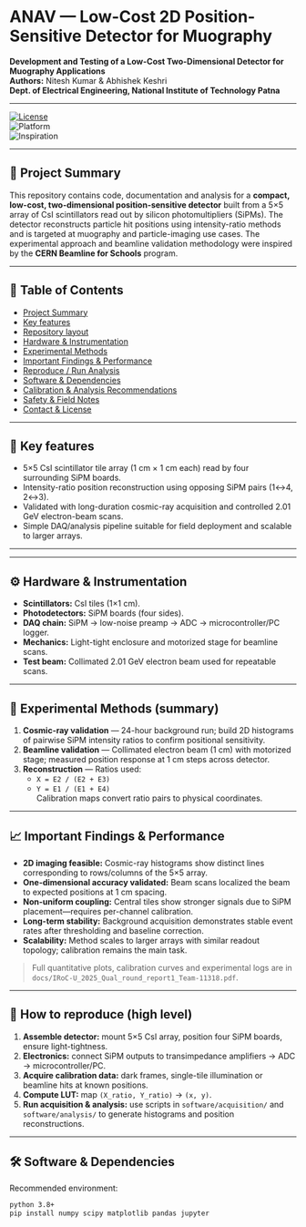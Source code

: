 # ANAV — Low-Cost 2D Position-Sensitive Detector for Muography  
**Development and Testing of a Low-Cost Two-Dimensional Detector for Muography Applications**  
**Authors:** Nitesh Kumar & Abhishek Keshri  
**Dept. of Electrical Engineering, National Institute of Technology Patna**

---

[![License](https://img.shields.io/badge/License-MIT-blue.svg)](LICENSE)  
![Platform](https://img.shields.io/badge/platform-Detector%20%7C%20SiPM-green)  
![Inspiration](https://img.shields.io/badge/Inspiration-CERN%20Beamline%20for%20Schools-lightgrey)

---

## 📌 Project Summary
This repository contains code, documentation and analysis for a **compact, low-cost, two-dimensional position-sensitive detector** built from a 5×5 array of CsI scintillators read out by silicon photomultipliers (SiPMs). The detector reconstructs particle hit positions using intensity-ratio methods and is targeted at muography and particle-imaging use cases. The experimental approach and beamline validation methodology were inspired by the **CERN Beamline for Schools** program.

---

## 🔭 Table of Contents
- [Project Summary](#-project-summary)  
- [Key features](#-key-features)  
- [Repository layout](#-repository-layout)  
- [Hardware & Instrumentation](#-hardware--instrumentation)  
- [Experimental Methods](#-experimental-methods)  
- [Important Findings & Performance](#-important-findings--performance)  
- [Reproduce / Run Analysis](#-reproduce--run-analysis)  
- [Software & Dependencies](#-software--dependencies)  
- [Calibration & Analysis Recommendations](#-calibration--analysis-recommendations)  
- [Safety & Field Notes](#-safety--field-notes)  
- [Contact & License](#-contact--license)

---

## 🔬 Key features
- 5×5 CsI scintillator tile array (1 cm × 1 cm each) read by four surrounding SiPM boards.  
- Intensity-ratio position reconstruction using opposing SiPM pairs (1↔4, 2↔3).  
- Validated with long-duration cosmic-ray acquisition and controlled 2.01 GeV electron-beam scans.  
- Simple DAQ/analysis pipeline suitable for field deployment and scalable to larger arrays.

---

---

## ⚙️ Hardware & Instrumentation
- **Scintillators:** CsI tiles (1×1 cm).  
- **Photodetectors:** SiPM boards (four sides).  
- **DAQ chain:** SiPM → low-noise preamp → ADC → microcontroller/PC logger.  
- **Mechanics:** Light-tight enclosure and motorized stage for beamline scans.  
- **Test beam:** Collimated 2.01 GeV electron beam used for repeatable scans.

---

## 🧪 Experimental Methods (summary)
1. **Cosmic-ray validation** — 24-hour background run; build 2D histograms of pairwise SiPM intensity ratios to confirm positional sensitivity.  
2. **Beamline validation** — Collimated electron beam (1 cm) with motorized stage; measured position response at 1 cm steps across detector.  
3. **Reconstruction** — Ratios used:
   - `X = E2 / (E2 + E3)`  
   - `Y = E1 / (E1 + E4)`  
   Calibration maps convert ratio pairs to physical coordinates.

---

## 📈 Important Findings & Performance
- **2D imaging feasible:** Cosmic-ray histograms show distinct lines corresponding to rows/columns of the 5×5 array.  
- **One-dimensional accuracy validated:** Beam scans localized the beam to expected positions at 1 cm spacing.  
- **Non-uniform coupling:** Central tiles show stronger signals due to SiPM placement—requires per-channel calibration.  
- **Long-term stability:** Background acquisition demonstrates stable event rates after thresholding and baseline correction.  
- **Scalability:** Method scales to larger arrays with similar readout topology; calibration remains the main task.

> Full quantitative plots, calibration curves and experimental logs are in `docs/IRoC-U_2025_Qual_round_report1_Team-11318.pdf`.

---

## 🧾 How to reproduce (high level)
1. **Assemble detector:** mount 5×5 CsI array, position four SiPM boards, ensure light-tightness.  
2. **Electronics:** connect SiPM outputs to transimpedance amplifiers → ADC → microcontroller/PC.  
3. **Acquire calibration data:** dark frames, single-tile illumination or beamline hits at known positions.  
4. **Compute LUT:** map `(X_ratio, Y_ratio)` → `(x, y)`.  
5. **Run acquisition & analysis:** use scripts in `software/acquisition/` and `software/analysis/` to generate histograms and position reconstructions.

---

## 🛠 Software & Dependencies
Recommended environment:
```bash
python 3.8+
pip install numpy scipy matplotlib pandas jupyter



